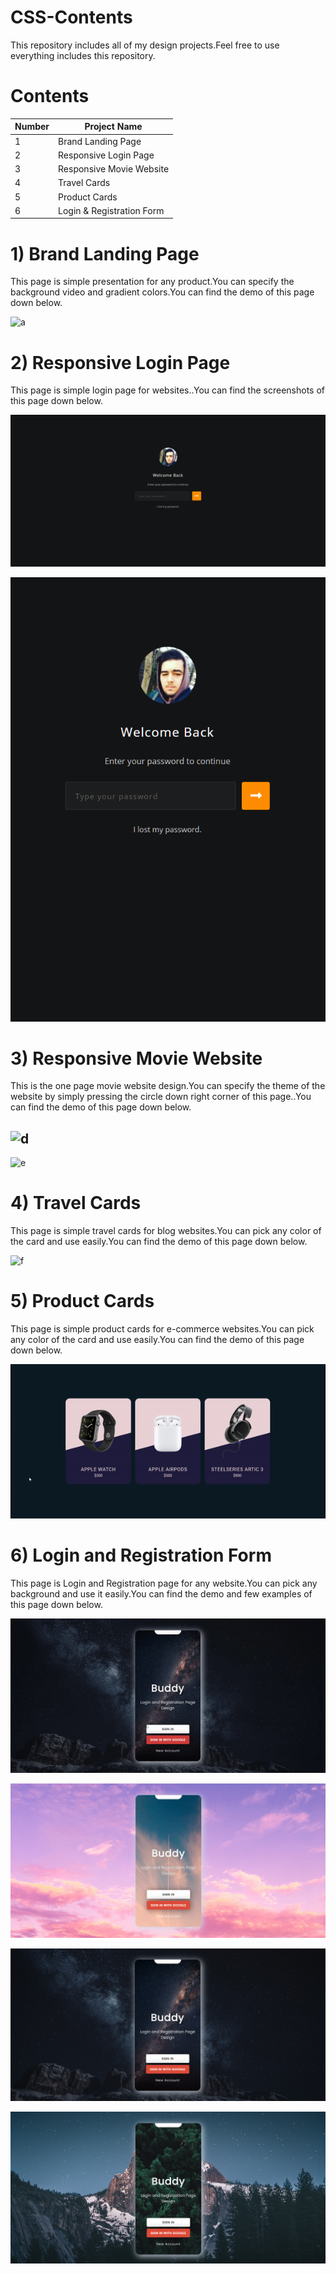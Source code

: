 # CSS-Contents
This repository includes all of my design projects.Feel free to use everything includes this repository.

# Contents


| Number | Project Name                  |
| ---    | ---                           |
| 1      | Brand Landing Page            |
| 2      | Responsive Login Page         |
| 3      | Responsive Movie Website      |
| 4      | Travel Cards                  |
| 5      | Product Cards                 |
| 6      | Login & Registration Form     |

# 1) Brand Landing Page
This page is simple presentation for any product.You can specify the background video and gradient colors.You can find the demo of this page down below.

![a](readmeContents/brandgif.gif)


# 2) Responsive Login Page
This page is simple login page for websites..You can find the screenshots of this page down below.

![b](readmeContents/LoginPage.PNG)

![c](readmeContents/loginpageResponsive.PNG)



# 3) Responsive Movie Website
This is the one page movie website design.You can specify the theme of the website by simply pressing the circle down right corner of this page..You can find the demo of this page down below.

![d](readmeContents/moviegif.gif)
---
![e](readmeContents/movieResponsiveGif.gif)


# 4) Travel Cards
This page is simple travel cards for blog websites.You can pick any color of the card and use easily.You can find the demo of this page down below.

![f](readmeContents/travelgif.gif)


# 5) Product Cards
This page is simple product cards for e-commerce websites.You can pick any color of the card and use easily.You can find the demo of this page down below.

![g](readmeContents/productCardGif.gif)


# 6) Login and Registration Form
This page is Login and Registration page for any website.You can pick any background and use it easily.You can find the demo and few examples of this page down below.

![h](readmeContents/loginRegistrationgif.gif)

![e](readmeContents/loginRegistration1.PNG)

![e](readmeContents/loginRegistration2.PNG)

![e](readmeContents/loginRegistration3.PNG)













